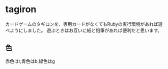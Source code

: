 # tagiron
カードゲームのタギロンを、専用カードがなくてもRubyの実行環境があれば遊べようにしました。
遊ぶときはお互いに紙と鉛筆があれば便利だと思います。

## 色
赤色はr,青色はb,緑色はg